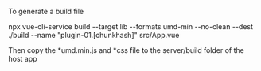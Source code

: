 To generate a build file

npx vue-cli-service build --target lib --formats umd-min --no-clean --dest ./build --name "plugin-01.[chunkhash]" src/App.vue

Then copy the *umd.min.js and *css file to the server/build folder of the host app